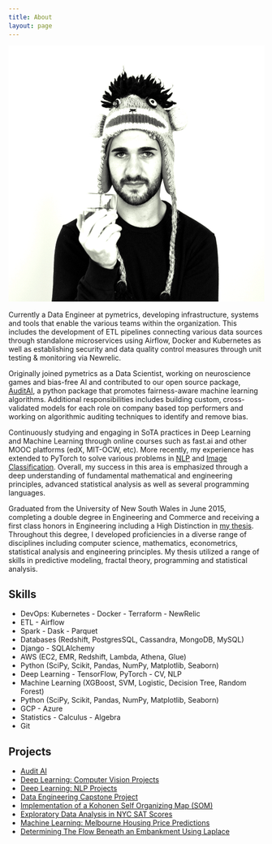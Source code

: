 ```yaml
---
title: About
layout: page
---
```

![daniel](/assets/images/daniel.jpg)

Currently a Data Engineer at pymetrics, developing infrastructure, systems and tools that enable the various teams within the organization. This includes the development of ETL pipelines connecting various data sources through standalone microservices using Airflow, Docker and Kubernetes as well as establishing security and data quality control measures through unit testing & monitoring via Newrelic.

Originally joined pymetrics as a Data Scientist, working on neuroscience games and bias-free AI and contributed to our open source package, [AuditAI](https://github.com/pymetrics/audit-ai), a python package that promotes fairness-aware machine learning algorithms. Additional responsibilities includes building custom, cross-validated models for each role on company based top performers and working on algorithmic auditing techniques to identify and remove bias.

Continuously studying and engaging in SoTA practices in Deep Learning and Machine Learning through online courses such as fast.ai and other MOOC platforms (edX, MIT-OCW, etc). More recently, my experience has extended to PyTorch to solve various problems in [NLP](https://github.com/danieldiamond/nlp-projects) and [Image Classification](https://github.com/danieldiamond/dl-projects). Overall, my success in this area is emphasized through a deep understanding of fundamental mathematical and engineering principles, advanced statistical analysis as well as several programming languages.

Graduated from the University of New South Wales in June 2015, completing a double degree in Engineering and Commerce and receiving a first class honors in Engineering including a High Distinction in [my thesis](https://www.slideshare.net/DanielDiamond4/evaluation-of-thermal-conductivity-using-fractal-approach-78905305). Throughout this degree, I developed proficiencies in a diverse range of disciplines including computer science, mathematics, econometrics, statistical analysis and engineering principles. My thesis utilized a range of skills in predictive modeling, fractal theory, programming and statistical analysis.

<h2>Skills</h2>

<ul class="skill-list">
	<li>DevOps: Kubernetes - Docker - Terraform - NewRelic</li>
	<li>ETL - Airflow</li>
	<li>Spark - Dask - Parquet</li>
	<li>Databases (Redshift, PostgresSQL, Cassandra, MongoDB, MySQL)</li>
	<li>Django - SQLAlchemy</li>
	<li>AWS (EC2, EMR, Redshift, Lambda, Athena, Glue)</li>
	<li>Python (SciPy, Scikit, Pandas, NumPy, Matplotlib, Seaborn)</li>
	<li>Deep Learning - TensorFlow, PyTorch - CV, NLP</li>
	<li>Machine Learning (XGBoost, SVM, Logistic, Decision Tree, Random Forest)</li>
	<li>Python (SciPy, Scikit, Pandas, NumPy, Matplotlib, Seaborn)</li>
	<li>GCP - Azure</li>
	<li>Statistics - Calculus - Algebra</li>
	<li>Git</li>
</ul>

<h2>Projects</h2>

<ul>
	<li><a href="https://github.com/pymetrics/audit-ai/">Audit AI</a></li>
	<li><a href="https://github.com/danieldiamond/dl-projects">Deep Learning: Computer Vision Projects</a></li>
	<li><a href="https://github.com/danieldiamond/nlp-projects/tree/master/wine-reviews">Deep Learning: NLP Projects</a></li>
	<li><a href="https://github.com/danieldiamond/data-engineering-capstone/">Data Engineering Capstone Project</a></li>
	<li><a href="https://github.com/danieldiamond/kohonen-network">Implementation of a Kohonen Self Organizing Map (SOM)</a></li>
	<li><a href="https://github.com/danieldiamond/SAT-Scores">Exploratory Data Analysis in NYC SAT Scores</a></li>
	<li><a href="https://github.com/danieldiamond/melbourne_housing">Machine Learning: Melbourne Housing Price Predictions</a></li>
	<li><a href="https://github.com/danieldiamond/embankment">Determining The Flow Beneath an Embankment Using Laplace</a></li>
</ul>
